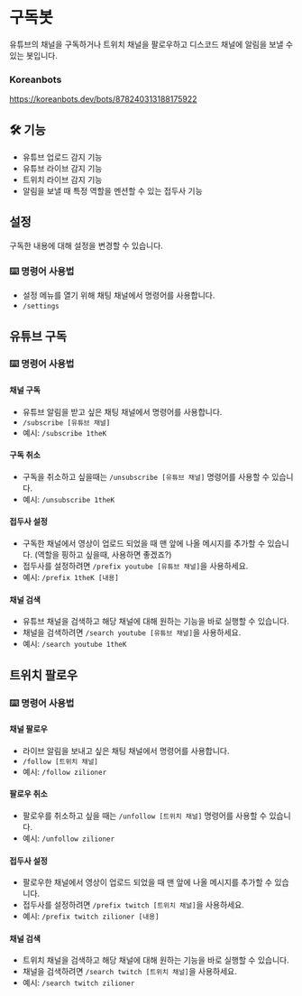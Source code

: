 # 구독봇
유튜브의 채널을 구독하거나 트위치 채널을 팔로우하고  디스코드 채널에 알림을 보낼 수 있는 봇입니다.
### Koreanbots
https://koreanbots.dev/bots/878240313188175922

## 🛠️ 기능

- 유튜브 업로드 감지 기능
- 유튜브 라이브 감지 기능
- 트위치 라이브 감지 기능
- 알림을 보낼 때 특정 역할을 멘션할 수 있는 접두사 기능

## 설정
구독한 내용에 대해 설정을 변경할 수 있습니다.

### ⌨️ 명령어 사용법
- 설정 메뉴를 열기 위해 채팅 채널에서 명령어를 사용합니다.
- ``/settings``

## 유튜브 구독

### ⌨️ 명령어 사용법

#### 채널 구독

- 유튜브 알림을 받고 싶은 채팅 채널에서 명령어를 사용합니다.
- ``/subscribe [유튜브 채널]``
- 예시: ``/subscribe 1theK``

#### 구독 취소

- 구독을 취소하고 싶을때는 ``/unsubscribe [유튜브 채널]`` 명령어를 사용할 수 있습니다.
- 예시: ``/unsubscribe 1theK``

#### 접두사 설정

-  구독한 채널에서 영상이 업로드 되었을 때 맨 앞에 나올 메시지를 추가할 수 있습니다.  (역할을 핑하고 싶을때, 사용하면 좋겠죠?)
-  접두사를 설정하려면 ``/prefix youtube [유튜브 채널]``을 사용하세요.
-  예시: ``/prefix 1theK [내용]``

#### 채널 검색

-  유튜브 채널을 검색하고 해당 채널에 대해 원하는 기능을 바로 실행할 수 있습니다.
-  채널을 검색하려면 ``/search youtube [유튜브 채널]``을 사용하세요.
-  예시: ``/search youtube 1theK``

## 트위치 팔로우

### ⌨️ 명령어 사용법

#### 채널 팔로우

- 라이브 알림을 보내고 싶은 채팅 채널에서 명령어를 사용합니다.
- ``/follow [트위치 채널]``
- 예시: ``/follow zilioner``

#### 팔로우 취소

- 팔로우를 취소하고 싶을 때는 ``/unfollow [트위치 채널]`` 명령어를 사용할 수 있습니다.
- 예시: ``/unfollow zilioner``

#### 접두사 설정

-  팔로우한 채널에서 영상이 업로드 되었을 때 맨 앞에 나올 메시지를 추가할 수 있습니다.
-  접두사를 설정하려면 ``/prefix twitch [트위치 채널]``을 사용하세요.
-  예시: ``/prefix twitch zilioner [내용]``

#### 채널 검색

-  트위치 채널을 검색하고 해당 채널에 대해 원하는 기능을 바로 실행할 수 있습니다.
-  채널을 검색하려면 ``/search twitch [트위치 채널]``을 사용하세요.
-  예시: ``/search twitch zilioner``
